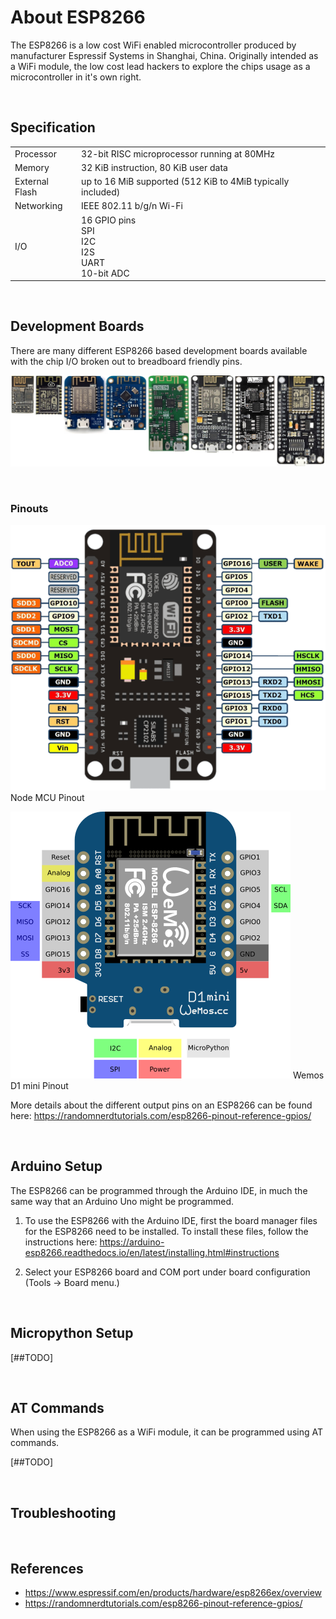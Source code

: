 # About ESP8266

The ESP8266 is a low cost WiFi enabled microcontroller produced by manufacturer Espressif Systems in Shanghai, China. Originally intended as a WiFi module, the low cost lead hackers to explore the chips usage as a microcontroller in it's own right.

<br>

## Specification

|  |  |
| --- | --- |
| Processor | 32-bit RISC microprocessor running at 80MHz |
| Memory | 32 KiB instruction, 80 KiB user data |
| External Flash | up to 16 MiB supported (512 KiB to 4MiB typically included) |
| Networking | IEEE 802.11 b/g/n Wi-Fi |
| I/O | 16 GPIO pins <br>SPI <br>I2C <br>I2S <br>UART <br>10-bit ADC |

<br>

## Development Boards

There are many different ESP8266 based development boards available with the chip I/O broken out to breadboard friendly pins.

![collection of development boards](assets\development-boards-1.png)

<br>

### Pinouts

![Node MCU pinouts](assets\nodemcu_pins.png)
Node MCU Pinout

![Wemos D1 mini pinouts](assets\wemos-d1-mini-pinout.png)
Wemos D1 mini Pinout

More details about the different output pins on an ESP8266 can be found here: https://randomnerdtutorials.com/esp8266-pinout-reference-gpios/

<br>

## Arduino Setup

The ESP8266 can be programmed through the Arduino IDE, in much the same way that an Arduino Uno might be programmed.

1. To use the ESP8266 with the Arduino IDE, first the board manager files for the ESP8266 need to be installed. To install these files, follow the instructions here: https://arduino-esp8266.readthedocs.io/en/latest/installing.html#instructions

2. Select your ESP8266 board and COM port under board configuration (Tools -> Board menu.)

<br>

## Micropython Setup

[##TODO]

<br>

## AT Commands

When using the ESP8266 as a WiFi module, it can be programmed using AT commands.

[##TODO]

<br>

## Troubleshooting

<br>

## References

* https://www.espressif.com/en/products/hardware/esp8266ex/overview
* https://randomnerdtutorials.com/esp8266-pinout-reference-gpios/
